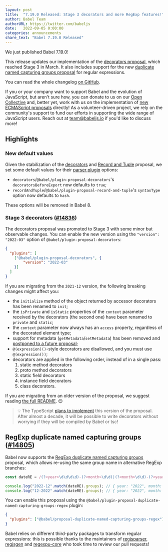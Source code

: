```yaml
---
layout: post
title:  "7.19.0 Released: Stage 3 decorators and more RegExp features!"
author: Babel Team
authorURL: https://twitter.com/babeljs
date:   2022-09-05 0:00:00
categories: announcements
share_text: "Babel 7.19.0 Released"
---
```


We just published Babel 7.19.0!

This release updates our implementation of the [decorators proposal](github.com/tc39/proposal-decorators), which reached Stage 3 in March. It also includes support for the new [duplicate named capturing groups proposal](https://github.com/tc39/proposal-duplicate-named-capturing-groups) for regular expressions.

You can read the whole changelog [on GitHub](https://github.com/babel/babel/releases/tag/v7.19.0).

<!-- truncate -->

If you or your company want to support Babel and the evolution of JavaScript, but aren't sure how, you can donate to us on our [Open Collective](https://github.com/babel/babel?sponsor=1) and, better yet, work with us on the implementation of [new ECMAScript proposals](https://github.com/babel/proposals) directly! As a volunteer-driven project, we rely on the community's support to fund our efforts in supporting the wide range of JavaScript users. Reach out at [team@babeljs.io](mailto:team@babeljs.io) if you'd like to discuss more!

## Highlights

### New default values

Given the stabilization of the [decorators](github.com/tc39/proposal-decorators) and [Record and Tuple](github.com/tc39/proposal-record-tuple) proposal, we set some default values for their [parser plugin](https://babeljs.io/docs/en/babel-parser#plugins-options) options:
- `decorators`/`@babel/plugin-proposal-decorators`'s `decoratorsBeforeExport` now defaults to `true`;
- `recordAndTuple`/`@babel/plugin-proposal-record-and-tuple`'s `syntaxType` option now defaults to `hash`.

These options will be removed in Babel 8.

### Stage 3 decorators ([#14836](https://github.com/babel/babel/pull/14836))

The decorators proposal was promoted to Stage 3 with some minor but observable changes. You can enable the new version using the `"version": "2022-03"` option of `@babel/plugin-proposal-decorators`:
```json
{
  "plugins": [
    ["@babel/plugin-proposal-decorators", {
        "version": "2022-03"
    }]
  ]
}
```

If you are migrating from the `2021-12` version, the following breaking changes might affect you:
- the `initialize` method of the object returned by accessor decorators has been renamed to `init`;
- the `isPrivate` and `isStatic` properties of the `context` parameter received by the decorators (the second one) have been renamed to `private` and `static`;
- the `context` parameter now always has an `access` property, regardless of the decorated element type;
- support for metadata (`getMetadata`/`setMetadata`) has been removed and [postponed to a future proposal](https://github.com/tc39/proposal-decorator-metadata);
- `@(expression)()`-style decorators are disallowed, and you must use `@(expression())`;
- decorators are applied in the following order, instead of in a single pass:
  1. static method decorators
  1. proto method decorators
  1. static field decorators
  1. instance field decorators
  1. class decorators.

If you are migrating from an older version of the proposal, we suggest reading [the full README](https://github.com/tc39/proposal-decorators). 😉

> 💡 The TypeScript [plans to implement](https://github.com/microsoft/TypeScript/issues/48885) this version of the proposal. After almost a decade, it will be possible to write decorators without worrying if they will be compiled by Babel or tsc! 

## RegExp duplicate named capturing groups ([#14805](https://github.com/babel/babel/pull/14805))

Babel now supports the [RegExp duplicate named capturing groups](https://github.com/tc39/proposal-duplicate-named-capturing-groups/) proposal, which allows re-using the same group name in alternative RegExp branches:

```javascript
const dateRE = /(?<year>\d\d\d\d)-(?<month>\d\d)|(?<month>\d\d)-(?<year>\d\d)/;

console.log("2022-12".match(dateRE).groups); // { year: "2022", month: "12" }
console.log("12-2022".match(dateRE).groups); // { year: "2022", month: "12" }
```

You can enable this proposal using the `@babel/plugin-proposal-duplicate-named-capturing-groups-regex` plugin:
```json
{
  "plugins": ["@babel/proposal-duplicate-named-capturing-groups-regex"]
}
```

Babel relies on different third-party packages to transform regular expressions: this is possible thanks to the maintainers of [regjsparser](https://github.com/jviereck/regjsparser/), [regjsgen](http://github.com/benjamn/regjsgen) and [regexpu-core](https://github.com/mathiasbynens/regexpu-core/) who took time to review our pull requests!
